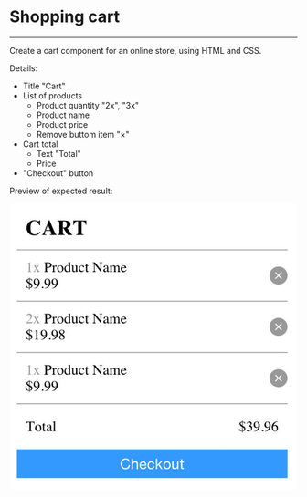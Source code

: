 # Shopping cart
---

Create a cart component for an online store, using HTML and CSS.

Details:
- Title "Cart"
- List of products
  - Product quantity "2x", "3x"
  - Product name
  - Product price
  - Remove buttom item "&times;"
- Cart total
  - Text "Total"
  - Price
- "Checkout" button

Preview of expected result:

![Alt text](shopping-cart-preview.jpg)

